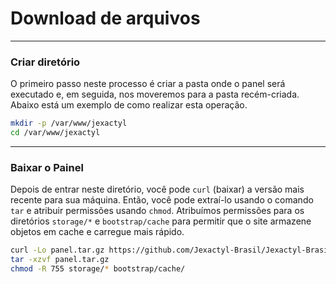 # Download de arquivos

***

### Criar diretório

O primeiro passo neste processo é criar a pasta onde o
panel será executado e, em seguida, nos moveremos para a pasta recém-criada.
Abaixo está um exemplo de como realizar esta operação.

```bash
mkdir -p /var/www/jexactyl
cd /var/www/jexactyl
```

***

### Baixar o Painel

Depois de entrar neste diretório, você pode `curl` (baixar) a versão mais recente para sua máquina.
Então, você pode extraí-lo usando o comando `tar` e atribuir permissões usando `chmod`. Atribuímos permissões
para os diretórios `storage/*` e `bootstrap/cache` para permitir que o site armazene objetos em cache e carregue mais rápido.

```bash
curl -Lo panel.tar.gz https://github.com/Jexactyl-Brasil/Jexactyl-Brasil/releases/latest/download/panel.tar.gz
tar -xzvf panel.tar.gz
chmod -R 755 storage/* bootstrap/cache/
```
